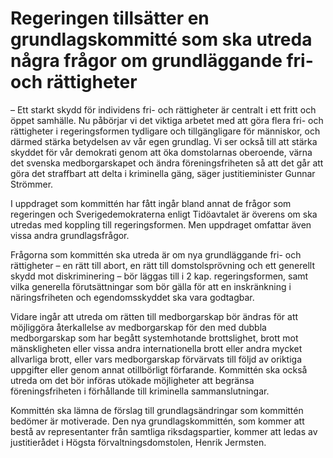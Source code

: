 # Regeringen tillsätter en grundlagskommitté som ska utreda några frågor om grundläggande fri- och rättigheter

– Ett starkt skydd för individens fri\- och rättigheter är centralt i ett fritt och öppet samhälle. Nu påbörjar vi det viktiga arbetet med att göra flera fri\- och rättigheter i regeringsformen tydligare och tillgängligare för människor, och därmed stärka betydelsen av vår egen grundlag. Vi ser också till att stärka skyddet för vår demokrati genom att öka domstolarnas oberoende, värna det svenska medborgarskapet och ändra föreningsfriheten så att det går att göra det straffbart att delta i kriminella gäng, säger justitieminister Gunnar Strömmer.

I uppdraget som kommittén har fått ingår bland annat de frågor som regeringen och Sverigedemokraterna enligt Tidöavtalet är överens om ska utredas med koppling till regeringsformen. Men uppdraget omfattar även vissa andra grundlagsfrågor.

Frågorna som kommittén ska utreda är om nya grundläggande fri\- och rättigheter ­– en rätt till abort, en rätt till domstolsprövning och ett generellt skydd mot diskriminering – bör läggas till i 2 kap. regeringsformen, samt vilka generella förutsättningar som bör gälla för att en inskränkning i näringsfriheten och egendomsskyddet ska vara godtagbar.

Vidare ingår att utreda om rätten till medborgarskap bör ändras för att möjliggöra återkallelse av medborgarskap för den med dubbla medborgarskap som har begått systemhotande brottslighet, brott mot mänskligheten eller vissa andra internationella brott eller andra mycket allvarliga brott, eller vars medborgarskap förvärvats till följd av oriktiga uppgifter eller genom annat otillbörligt förfarande. Kommittén ska också utreda om det bör införas utökade möjligheter att begränsa föreningsfriheten i förhållande till kriminella sammanslutningar.

Kommittén ska lämna de förslag till grundlagsändringar som kommittén bedömer är motiverade. Den nya grundlagskommittén, som kommer att bestå av representanter från samtliga riksdagspartier, kommer att ledas av justitierådet i Högsta förvaltningsdomstolen, Henrik Jermsten.
